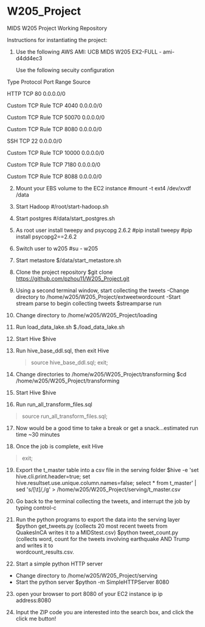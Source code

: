 # W205_Project
MIDS W205 Project Working Repository

Instructions for instantiating the project:

1) Use the following AWS AMI: UCB MIDS W205 EX2-FULL - ami-d4dd4ec3

   Use the following secuity configuration
   
Type              Protocol    Port Range     Source

HTTP              TCP         80             0.0.0.0/0

Custom TCP Rule   TCP         4040           0.0.0.0/0

Custom TCP Rule   TCP         50070          0.0.0.0/0

Custom TCP Rule   TCP         8080           0.0.0.0/0

SSH               TCP         22             0.0.0.0/0

Custom TCP Rule   TCP         10000          0.0.0.0/0

Custom TCP Rule   TCP         7180           0.0.0.0/0

Custom TCP Rule   TCP         8088           0.0.0.0/0


2) Mount your EBS volume to the EC2 instance 
   #mount -t ext4 /dev/xvdf /data

3) Start Hadoop 
   #/root/start-hadoop.sh
   
4) Start postgres
  #/data/start_postgres.sh

5) As root user install tweepy and psycopg 2.6.2
   #pip install tweepy
   #pip install psycopg2==2.6.2

6) Switch user to w205
   #su - w205

7) Start metastore
   $/data/start_metastore.sh   
      
8) Clone the project repository
   $git clone https://github.com/pzhou11/W205_Project.git
   
9) Using a second terminal window, start collecting the tweets
   -Change directory to /home/w205/W205_Project/extweetwordcount
   -Start stream parse to begin collecting tweets
   $streamparse run
   
10) Change directory to /home/w205/W205_Project/loading

11) Run load_data_lake.sh
   $./load_data_lake.sh
   
12) Start Hive
   $hive
   
13) Run hive_base_ddl.sql, then exit Hive
    >source hive_base_ddl.sql;
    >exit;
    
14) Change directories to /home/w205/W205_Project/transforming
    $cd /home/w205/W205_Project/transforming
    
15) Start Hive
    $hive
    
16) Run run_all_transform_files.sql
   >source run_all_transform_files.sql;
   
17) Now would be a good time to take a break or get a snack...estimated run time ~30 minutes

18) Once the job is complete, exit Hive
   >exit;
   
19) Export the t_master table into a csv file in the serving folder
   $hive -e 'set hive.cli.print.header=true; set hive.resultset.use.unique.column.names=false; select * from t_master' | sed 's/[\t]/,/g' > /home/w205/W205_Project/serving/t_master.csv
   
20) Go back to the terminal collecting the tweets, and interrupt the job by typing control-c

21) Run the python programs to export the data into the serving layer
    $python get_tweets.py (collects 20 most recent tweets from QuakesInCA writes it to a MIDStest.csv)
    $python tweet_count.py (collects word, count for the tweets involving earthquake AND Trump and writes it to   
    wordcount_results.csv.
   
22) Start a simple python HTTP server
   - Change directory to /home/w205/W205_Project/serving
   - Start the python server
   $python -m SimpleHTTPServer 8080
   
23) open your browser to port 8080 of your EC2 instance ip
   ip address:8080
   
24) Input the ZIP code you are interested into the search box, and click the click me button!




